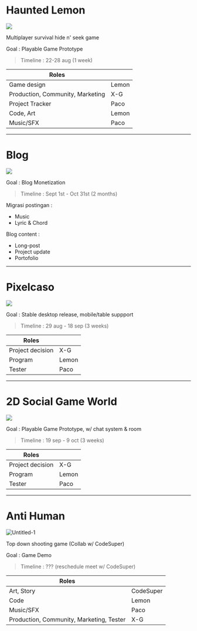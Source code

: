 # Haunted Lemon
<img src="https://1.bp.blogspot.com/-Nhc1pM7eOXQ/X0BiafCtGMI/AAAAAAAANPg/D6deHMMuuccYyDlDq8Mfi-afZwmyPcGBgCLcBGAsYHQ/s100/66773032_877684889258401_3684245117129981952_n.jpg">

Multiplayer survival hide n' seek game

Goal : Playable Game Prototype

> Timeline : 22-28 aug (1 week)

Roles | |
---|---
Game design | Lemon
Production, Community, Marketing | X-G
Project Tracker | Paco
Code, Art | Lemon
Music/SFX | Paco

----
# Blog 
<img src="https://1.bp.blogspot.com/-Nhc1pM7eOXQ/X0BiafCtGMI/AAAAAAAANPg/D6deHMMuuccYyDlDq8Mfi-afZwmyPcGBgCLcBGAsYHQ/s100/66773032_877684889258401_3684245117129981952_n.jpg">

Goal : Blog Monetization

> Timeline : Sept 1st - Oct 31st (2 months)

Migrasi postingan :
- Music
- Lyric & Chord

Blog content :
- Long-post
- Project update
- Portofolio

---
# Pixelcaso 
<img src="https://img.itch.zone/aW1hZ2UvMTEyODAyOC82NTUzNjA2LnBuZw==/347x500/tn%2FUoT.png">

Goal : Stable desktop release, mobile/table suppport

> Timeline : 29 aug - 18 sep (3 weeks)

Roles | |
---|---
Project decision | X-G
Program | Lemon
Tester | Paco

---
# 2D Social Game World 
<img src="https://1.bp.blogspot.com/-Nhc1pM7eOXQ/X0BiafCtGMI/AAAAAAAANPg/D6deHMMuuccYyDlDq8Mfi-afZwmyPcGBgCLcBGAsYHQ/s100/66773032_877684889258401_3684245117129981952_n.jpg">

Goal : Playable Game Prototype, w/ chat system & room

> Timeline : 19 sep - 9 oct (3 weeks)

Roles | |
---|---
Project decision | X-G
Program | Lemon
Tester | Paco

---
# Anti Human 
![Untitled-1](https://user-images.githubusercontent.com/18110223/130320612-a9b6c006-3dab-440a-9d0a-693d5f5a8915.png)

Top down shooting game (Collab w/ CodeSuper)

Goal : Game Demo

> Timeline : ??? (reschedule meet w/ CodeSuper)

Roles | |
---|---
Art, Story | CodeSuper
Code | Lemon
Music/SFX | Paco
Production, Community, Marketing, Tester | X-G
